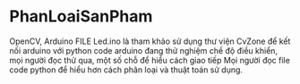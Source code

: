 # PhanLoaiSanPham
OpenCV, Arduino
FILE Led.ino là tham khảo
sử dụng thư viện CvZone để kết nối arduino với python
code arduino đang thử nghiệm chế độ điều khiển, mọi người đọc thử qua, một số chỗ để hiểu cách giao tiếp
Mọi người đọc file code python để hiểu hơn cách phân loại và thuật toán sử dụng.
